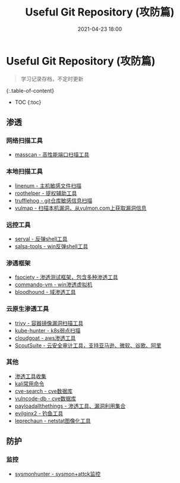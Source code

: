﻿---
title: Useful Git Repository (攻防篇)
layout: post
categories: git
tags: git
date: 2021-04-23 18:00
excerpt: useful git repository (攻防篇)
---

# Useful Git Repository (攻防篇)

> 学习记录存档，不定时更新

{:.table-of-content}
* TOC
{:toc}

## 渗透

### 网络扫描工具

- [masscan - 高性能端口扫描工具](https://github.com/robertdavidgraham/masscan)

### 本地扫描工具

- [linenum - 主机敏感文件扫描](https://github.com/rebootuser/LinEnum)
- [roothelper - 提权辅助工具](https://github.com/NullArray/RootHelper)
- [trufflehog - git仓库敏感信息扫描](https://github.com/dxa4481/truffleHog)
- [vulmap - 扫描本机漏洞，从vulmon.com上获取漏洞信息](https://github.com/vulmon/Vulmap)

### 远控工具

- [serval - 反弹shell工具](https://github.com/tgadola/serval)
- [salsa-tools - win反弹shell工具](https://github.com/Hackplayers/Salsa-tools)

### 渗透框架

- [fsociety - 渗透测试框架，包含多种渗透工具](https://github.com/Manisso/fsociety)
- [commando-vm - win渗透虚拟机](https://github.com/fireeye/commando-vm)
- [bloodhound - 域渗透工具](https://github.com/BloodHoundAD/BloodHound)

### 云原生渗透工具

- [trivy - 容器镜像漏洞扫描工具](https://github.com/aquasecurity/trivy)
- [kube-hunter - k8s弱点扫描](https://github.com/aquasecurity/kube-hunter)
- [cloudgoat - aws渗透工具](https://github.com/RhinoSecurityLabs/cloudgoat)
- [ScoutSuite - 云安全审计工具，支持亚马逊、微软、谷歌、阿里](https://github.com/nccgroup/ScoutSuite)

### 其他

- [渗透工具收集](https://github.com/dloss/python-pentest-tools)
- [kali常用命令](https://github.com/NoorQureshi/kali-linux-cheatsheet)
- [cve-search - cve数据库](https://github.com/cve-search/cve-search)
- [vulncode-db - cve数据库](https://github.com/google/vulncode-db)
- [payloadallthethings - 渗透工具、漏洞利用集合](https://github.com/swisskyrepo/PayloadsAllTheThings)
- [evilginx2 - 钓鱼工具](https://github.com/kgretzky/evilginx2)
- [leprechaun - netstat图像化工具](https://github.com/vonahisec/leprechaun)

## 防护

### 监控

- [sysmonhunter - sysmon+attck监控](https://github.com/baronpan/SysmonHunter)